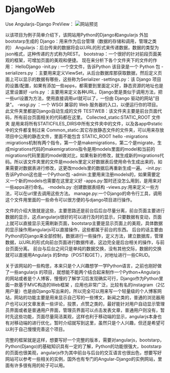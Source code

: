 # DjangoWeb
Use Angularjs-Django
PreView：
![网站预览](https://github.com/Tokoy/DjangoWeb/tree/master/common_static/img/PreView.png)

以该项目为例子简单介绍下，该网站用Python的Django和angularjs 外加bootstarp生成的
Django：用来作为后台管理（数据的存储和调用，管理之类的）
Angularjs：后台传来的数据将会以URL的形式来传递数据，数据的类型为json格式，这种传递的方式称为REST。
bootstrap：一个很好的针对前段页面美观的框架，可增加页面的美观和便捷。
现在来分析下各个文件夹下的文件的作用：
HelloDjango
-init.py      :   一个空文件，告诉Python 该目录是一个 Python 包
-serializers.py ：主要用来定义ViewSet，从后台数据库那获取数据，然后定义页面上可以显示的数据有哪些，这些称为Serializer
-settings.py：该 Django 项目的设置/配置，如果有添加一些apps，都需要到里面定义好，静态资源的地址也是这里设置好
-urls.py ：主要用来定义各种URL，Django里是类似于调用方法，把一些url设置为方法，使用直接调用url就可以了，一份由 Django 驱动的网站"目录"。
-wsgi.py ：一个 WSGI 兼容的 Web 服务器的入口，以便运行你的项目。
此文件夹里都是Django自动生成的文件
TESTWEB：该文件夹主要是前台页面代码，所有前台页面相关的代码都在这里。
Collected_static:STATIC_ROOT 文件夹 是用来将所有STATICFILES_DIRS中所有文件夹中的文件，以及各app中static中的文件都复制过来
Common_static:其它存放静态文件的文件夹，可以用来存放项目中公用的静态文件，里面不能包含 STATIC_ROOT
hello
-migrations  :migrations机制有两个指令，第一个是makemigrations，第二个是migrate，生成migrations代码的makemigrations指令是用models里面的model和当前的migrations代码里面的model做对比，如果有新的修改，就生成新的migrations代码。所以该文件夹里的文件是models里定义好数据表后使用命令生成出来的，如果需要对数据表进行修改，这更改models里的数据后再重新生成一遍。
-init.py:告诉Python这也是一个Python包
-admin:主要用来注册models的，如果需要定义一个新的models也需要在这里定义好
-apps.py:暂时还没怎么用到，是用来对一些apps进行命名。
-models.py :创建数据表结构
-views.py:用来定义一些方法，可以在url里去调用这些方法。
manage.py:一个Django的命令行工具，调用这个文件用里面的一些命令可以很方便的与django项目进行操作。

文件的介绍大致就是这些，主要思路还是前台后后台尽量分离，前台页面主要进行数据的显示，这点angularjs很好的可以进行及时的显示，只要数据有变动，页面上就可以直接显示无需刷新页面，bootstarp主要是显示页面上的美观，具体数据的显示操作用angularjs可以直接操作，这些都属于前台的东西。
后台的话主要由Python的Django来全部控制，数据进行一些操作，定义方法，建立数据库，管理数据，以URL的形式向前台页面进行数据传递，这边完全是后台相关的操作，与前台页面分离。
前台与后台之间只是单纯的数据交换，没有其他交际，数据的交换就可以直接用Angularjs 的$http（POST和GET），对地址进行一些CRUD。

关于该网站的一些构思，本来只是个人兴趣想学一学Python语言，之前也刚好做了一些angularjs 的项目，就想能不能两个结合起来制作一个Python+Angularjs 的网站或者是个人博客，慢慢的了解学习后发现确实可行，Django作为Python里面一款基于MVC构造的Web框架 ，应用也非常广泛，比较有名的instagram（2亿用户量）也是由Django写出来的，所以完全可以用来写一个轻量级的个人博客网站，网站的功能主要是用来显示自己写的一些博文，新闻之类的，普通的浏览器用户也可以对文章发表一些评论，投票，点赞之类的，最好能针对用户自动显示管理员界面或者是普通用户界面，管理员界面可以点击发表文章，普通用户则没有，暂时先这些功能，页面尽量简洁美观，这样也利于移动端的显示，angularjs本身也有对移动端的进行优化，暂时介绍就写到这里，虽然只是个人兴趣，但还是希望可以利于自己慢慢完善这个项目。

完整的框架就是这样，想要写好一个完整的版本，需要对angularjs，bootstarp，Python(Django)的基础知识具有一定的了解，Python的功能很强大，bootstarp的页面也很美观，angularjs作为其中前台与后台的交互语言也很出色，想要写好网站可以参考一些相关的实例，国外也有专门的Angular-Django的实例网站，里面有许多很有用的轮子可以用。
